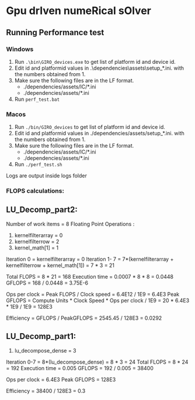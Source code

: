 # **G**pu dr**I**ven nume**R**ical s**O**lver

## Running Performance test

### Windows
1. Run ```.\bin\GIRO_devices.exe``` to get list of platform id and device id.
2. Edit id and platformid values in .\dependencies\assets\setup_*.ini. with the numbers obtained from 1.
3. Make sure the following files are in the LF format.
    - ./dependencies/assets/IC/*.ini
    - ./dependencies/assets/*.ini
4. Run ```perf_test.bat```

### Macos
1. Run ```./bin/GIRO_devices``` to get list of platform id and device id.
2. Edit id and platformid values in ./dependencies/assets/setup_*.ini. with the numbers obtained from 1.
3. Make sure the following files are in the LF format.
    - ./dependencies/assets/IC/*.ini
    - ./dependencies/assets/*.ini
4. Run ```./perf_test.sh```

Logs are output inside logs folder


### FLOPS calculations:
## LU_Decomp_part2:
Number of work items = 8
Floating Point Operations :
1. kernelfilterarray = 0
2. kernelfilterrow = 2
3. kernel_math[1] = 1

Iteration 0 = kernelfilterarray = 0
Iteration 1- 7 = 7*(kernelfilterarray + kernelfilterrow + kernel_math[1]) = 7 * 3 = 21

Total FLOPS = 8 * 21 = 168
Execution time = 0.0007 * 8 * 8 = 0.0448
GFLOPS = 168 / 0.0448 = 3.75E-6

Ops per clock = Peak FLOPS / Clock speed = 6.4E12 / 1E9 = 6.4E3
Peak GFLOPS = Compute Units * Clock Speed * Ops per clock / 1E9 = 20 * 6.4E3 * 1E9 / 1E9 = 128E3

Efficiency = GFLOPS / PeakGFLOPS = 2545.45 / 128E3 = 0.0292

## LU_Decomp_part1:
1. lu_decompose_dense = 3

Iteration 0-7 = 8*(lu_decompose_dense) = 8 * 3 = 24
Total FLOPS = 8 * 24 = 192
Execution time = 0.005
GFLOPS = 192 / 0.005 = 38400

Ops per clock = 6.4E3
Peak GFLOPS = 128E3

Efficiency = 38400 / 128E3 = 0.3
